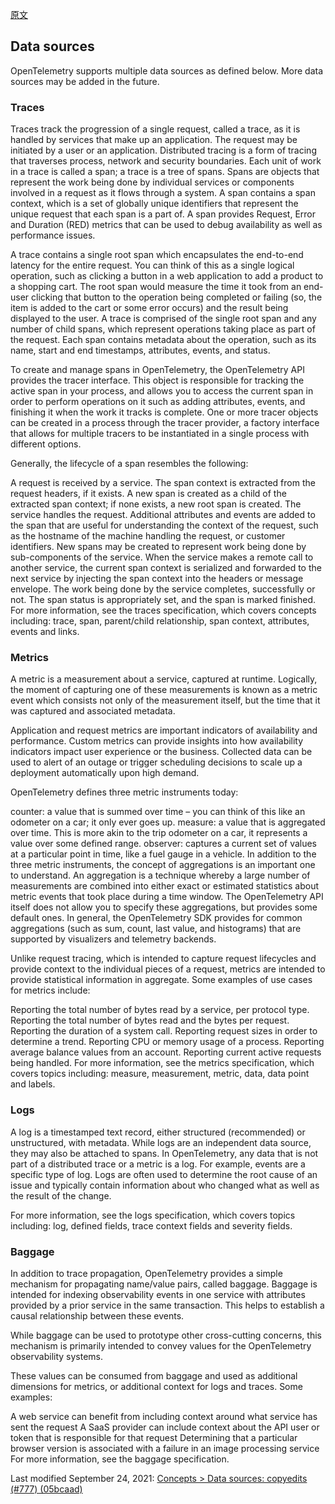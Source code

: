 [原文](https://opentelemetry.io/docs/concepts/data-sources/)


## Data sources
OpenTelemetry supports multiple data sources as defined below. More data sources may be added in the future.

### Traces
Traces track the progression of a single request, called a trace, as it is handled by services that make up an application. The request may be initiated by a user or an application. Distributed tracing is a form of tracing that traverses process, network and security boundaries. Each unit of work in a trace is called a span; a trace is a tree of spans. Spans are objects that represent the work being done by individual services or components involved in a request as it flows through a system. A span contains a span context, which is a set of globally unique identifiers that represent the unique request that each span is a part of. A span provides Request, Error and Duration (RED) metrics that can be used to debug availability as well as performance issues.

A trace contains a single root span which encapsulates the end-to-end latency for the entire request. You can think of this as a single logical operation, such as clicking a button in a web application to add a product to a shopping cart. The root span would measure the time it took from an end-user clicking that button to the operation being completed or failing (so, the item is added to the cart or some error occurs) and the result being displayed to the user. A trace is comprised of the single root span and any number of child spans, which represent operations taking place as part of the request. Each span contains metadata about the operation, such as its name, start and end timestamps, attributes, events, and status.

To create and manage spans in OpenTelemetry, the OpenTelemetry API provides the tracer interface. This object is responsible for tracking the active span in your process, and allows you to access the current span in order to perform operations on it such as adding attributes, events, and finishing it when the work it tracks is complete. One or more tracer objects can be created in a process through the tracer provider, a factory interface that allows for multiple tracers to be instantiated in a single process with different options.

Generally, the lifecycle of a span resembles the following:

A request is received by a service. The span context is extracted from the request headers, if it exists.
A new span is created as a child of the extracted span context; if none exists, a new root span is created.
The service handles the request. Additional attributes and events are added to the span that are useful for understanding the context of the request, such as the hostname of the machine handling the request, or customer identifiers.
New spans may be created to represent work being done by sub-components of the service.
When the service makes a remote call to another service, the current span context is serialized and forwarded to the next service by injecting the span context into the headers or message envelope.
The work being done by the service completes, successfully or not. The span status is appropriately set, and the span is marked finished.
For more information, see the traces specification, which covers concepts including: trace, span, parent/child relationship, span context, attributes, events and links.

### Metrics
A metric is a measurement about a service, captured at runtime. Logically, the moment of capturing one of these measurements is known as a metric event which consists not only of the measurement itself, but the time that it was captured and associated metadata.

Application and request metrics are important indicators of availability and performance. Custom metrics can provide insights into how availability indicators impact user experience or the business. Collected data can be used to alert of an outage or trigger scheduling decisions to scale up a deployment automatically upon high demand.

OpenTelemetry defines three metric instruments today:

counter: a value that is summed over time – you can think of this like an odometer on a car; it only ever goes up.
measure: a value that is aggregated over time. This is more akin to the trip odometer on a car, it represents a value over some defined range.
observer: captures a current set of values at a particular point in time, like a fuel gauge in a vehicle.
In addition to the three metric instruments, the concept of aggregations is an important one to understand. An aggregation is a technique whereby a large number of measurements are combined into either exact or estimated statistics about metric events that took place during a time window. The OpenTelemetry API itself does not allow you to specify these aggregations, but provides some default ones. In general, the OpenTelemetry SDK provides for common aggregations (such as sum, count, last value, and histograms) that are supported by visualizers and telemetry backends.

Unlike request tracing, which is intended to capture request lifecycles and provide context to the individual pieces of a request, metrics are intended to provide statistical information in aggregate. Some examples of use cases for metrics include:

Reporting the total number of bytes read by a service, per protocol type.
Reporting the total number of bytes read and the bytes per request.
Reporting the duration of a system call.
Reporting request sizes in order to determine a trend.
Reporting CPU or memory usage of a process.
Reporting average balance values from an account.
Reporting current active requests being handled.
For more information, see the metrics specification, which covers topics including: measure, measurement, metric, data, data point and labels.

### Logs
A log is a timestamped text record, either structured (recommended) or unstructured, with metadata. While logs are an independent data source, they may also be attached to spans. In OpenTelemetry, any data that is not part of a distributed trace or a metric is a log. For example, events are a specific type of log. Logs are often used to determine the root cause of an issue and typically contain information about who changed what as well as the result of the change.

For more information, see the logs specification, which covers topics including: log, defined fields, trace context fields and severity fields.

### Baggage
In addition to trace propagation, OpenTelemetry provides a simple mechanism for propagating name/value pairs, called baggage. Baggage is intended for indexing observability events in one service with attributes provided by a prior service in the same transaction. This helps to establish a causal relationship between these events.

While baggage can be used to prototype other cross-cutting concerns, this mechanism is primarily intended to convey values for the OpenTelemetry observability systems.

These values can be consumed from baggage and used as additional dimensions for metrics, or additional context for logs and traces. Some examples:

A web service can benefit from including context around what service has sent the request
A SaaS provider can include context about the API user or token that is responsible for that request
Determining that a particular browser version is associated with a failure in an image processing service
For more information, see the baggage specification.

Last modified September 24, 2021: [Concepts > Data sources: copyedits (#777) (05bcaad)](https://github.com/open-telemetry/opentelemetry.io/commit/05bcaadefee119da2afd6d7e57704c5a24fc9133)



